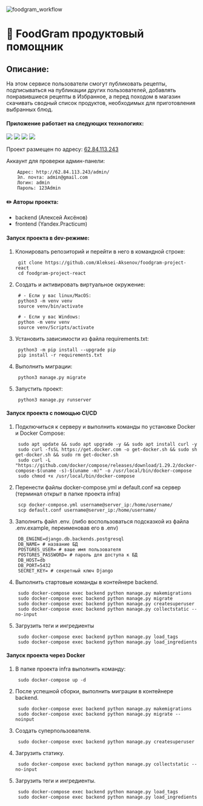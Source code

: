 ![foodgram_workflow](https://github.com/Aleksei-Aksenov/foodgram-project-react/actions/workflows/main.yml/badge.svg)

# :bread: FoodGram продуктовый помощник

## Описание:

На этом сервисе пользователи смогут публиковать рецепты, подписываться на публикации других пользователей, добавлять понравившиеся рецепты в  Избранное, а перед походом в магазин скачивать сводный список продуктов, необходимых для приготовления выбранных блюд.

#### Приложение работает на следующих технологиях:

<img src="https://img.shields.io/badge/django-blue?style=for-the-badge&logo=django&logoColor=white"/> <img src="https://img.shields.io/badge/rest-framework-blue?style=for-the-badge&logo=django&logoColor=white"/> <img src="https://img.shields.io/badge/postgres-blue?style=for-the-badge&logo=PostgreSQL&logoColor=white"/> <img src="https://img.shields.io/badge/react-blue?style=for-the-badge&logo=React&logoColor=white"/>

Проект размещен по адресу:
    [62.84.113.243](http://62.84.113.243/)
    
Аккаунт для проверки админ-панели:

        Адрес: http://62.84.113.243/admin/
        Эл. почта: admin@gmail.com
        Логин: admin
        Пароль: 123Admin

#### :pencil2: Авторы проекта:
- backend (Алексей Аксёнов)
- frontend (Yandex.Practicum)

#### Запуск проекта в dev-режиме:

1. Клонировать репозиторий и перейти в него в командной строке:

        git clone https://github.com/Aleksei-Aksenov/foodgram-project-react
        cd foodgram-project-react

2. Cоздать и активировать виртуальное окружение:

        # - Если у вас linux/MacOS:
        python3 -m venv venv
        source venv/bin/activate

        # - Если у вас Windows:
        python -m venv venv
        source venv/Scripts/activate
        
3. Установить зависимости из файла requirements.txt:

        python3 -m pip install --upgrade pip
        pip install -r requirements.txt

4. Выполнить миграции:

        python3 manage.py migrate

5. Запустить проект:

        python3 manage.py runserver


#### Запуск проекта с помощью CI/CD

1. Подключиться к серверу и выполнить команды по установке Docker и Docker Compose:

        sudo apt update && sudo apt upgrade -y && sudo apt install curl -y
        sudo curl -fsSL https://get.docker.com -o get-docker.sh && sudo sh get-docker.sh && sudo rm get-docker.sh
        sudo curl -L "https://github.com/docker/compose/releases/download/1.29.2/docker-compose-$(uname -s)-$(uname -m)" -o /usr/local/bin/docker-compose
        sudo chmod +x /usr/local/bin/docker-compose

2. Перенести файлы docker-compose.yml и default.conf на сервер (терминал открыт в папке проекта infra)
        
        scp docker-compose.yml username@server_ip:/home/username/
        scp default.conf username@server_ip:/home/username/
        
3. Заполнить файл .env.  (либо воспользоваться подсказкой из файла .env.example, переименовав его в .env)

        DB_ENGINE=django.db.backends.postgresql
        DB_NAME= # название БД
        POSTGRES_USER= # ваше имя пользователя
        POSTGRES_PASSWORD= # пароль для доступа к БД
        DB_HOST=db
        DB_PORT=5432
        SECRET_KEY= # секретный ключ Django
        
4. Выполнить стартовые команды в контейнере backend.

        sudo docker-compose exec backend python manage.py makemigrations
        sudo docker-compose exec backend python manage.py migrate
        sudo docker-compose exec backend python manage.py createsuperuser
        sudo docker-compose exec backend python manage.py collectstatic --no-input
        
5. Загрузить теги и ингредиенты

        sudo docker-compose exec backend python manage.py load_tags
        sudo docker-compose exec backend python manage.py load_ingredients
        
#### Запуск проекта через Docker

1. В папке проекта infra выполнить команду:

        sudo docker-compose up -d

2. После успешной сборки, выполнить миграции в контейнере backend.

        sudo docker-compose exec backend python manage.py makemigrations
        sudo docker-compose exec backend python manage.py migrate --noinput
        
3. Создать суперпользователя.

        sudo docker-compose exec backend python manage.py createsuperuser
        
4. Загрузить статику.

        sudo docker-compose exec backend python manage.py collectstatic --no-input
        
5. Загрузить теги и ингредиенты.

        sudo docker-compose exec backend python manage.py load_tags
        sudo docker-compose exec backend python manage.py load_ingredients

